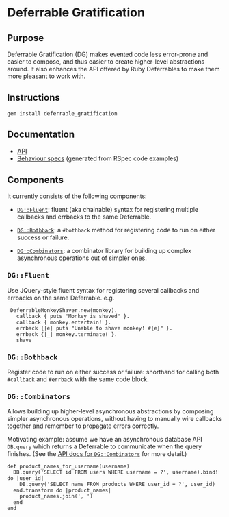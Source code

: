 # Deferrable Gratification #

## Purpose ##

Deferrable Gratification (DG) makes evented code less error-prone and easier to
compose, and thus easier to create higher-level abstractions around.  It also
enhances the API offered by Ruby Deferrables to make them more pleasant to work
with.

## Instructions ##

    gem install deferrable_gratification

## Documentation ##

* [API](http://samstokes.github.com/deferrable_gratification/doc/frames.html)
* [Behaviour specs](http://samstokes.github.com/deferrable_gratification/doc/spec/index.html)
  (generated from RSpec code examples)

## Components ##

It currently consists of the following components:

 * [`DG::Fluent`](#fluent): fluent (aka chainable) syntax for registering
   multiple callbacks and errbacks to the same Deferrable.

 * [`DG::Bothback`](#bothback): a `#bothback` method for registering code to
   run on either success or failure.

 * [`DG::Combinators`](#combinators): a combinator library for building up
   complex asynchronous operations out of simpler ones.


<h3 id="fluent"><tt>DG::Fluent</tt></h3>

Use JQuery-style fluent syntax for registering several callbacks and
errbacks on the same Deferrable.  e.g.

     DeferrableMonkeyShaver.new(monkey).
       callback { puts "Monkey is shaved" }.
       callback { monkey.entertain! }.
       errback {|e| puts "Unable to shave monkey! #{e}" }.
       errback {|_| monkey.terminate! }.
       shave

<h3 id="bothback"><tt>DG::Bothback</tt></h3>

Register code to run on either success or failure: shorthand for calling both
`#callback` and `#errback` with the same code block.

<h3 id="combinators"><tt>DG::Combinators</tt></h3>

Allows building up higher-level asynchronous abstractions by composing simpler
asynchronous operations, without having to manually wire callbacks together
and remember to propagate errors correctly.

Motivating example: assume we have an asynchronous database API `DB.query`
which returns a Deferrable to communicate when the query finishes.  (See
the [API docs for `DG::Combinators`](http://samstokes.github.com/deferrable_gratification/doc/DeferrableGratification/Combinators.html)
for more detail.)

    def product_names_for_username(username)
      DB.query('SELECT id FROM users WHERE username = ?', username).bind! do |user_id|
        DB.query('SELECT name FROM products WHERE user_id = ?', user_id)
      end.transform do |product_names|
        product_names.join(', ')
      end
    end
